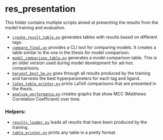 # res_presentation

This folder contains multiple scripts aimed at presenting the results from the model training and evaluation.

- [`create_result_table.py`](./create_result_table.py) generates tables with results based on different tags.
- [`compare_final.py`](./compare_final.py) provides a CLI tool for comparing models. It creates a table similar to the one in the thesis for model comparison.
- [`model_comparison_table.py`](./model_comparison_table.py) generates a model comparison table. This is an older version used during model development for ad-hoc comparisons.
- [`harvest_best_hp.py`](./harvest_best_hp.py) goes through all results produced by the training and harvests the best hyperparameters for each tag and ligand.
- [`latex_table_printer.py`](./latex_table_printer.py) prints LaTeX comparisons that are presented in the thesis.
- [`analyze_performance.py`](./analyze_performance.py) creates graphs that show MCC (Matthews Correlation Coefficient) over time.

### Helpers:

- [`results_loader.py`](./results_loader.py) loads all results that have been produced by the training.
- [`table_printer.py`](./table_printer.py) prints any table in a pretty format.
